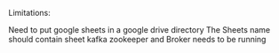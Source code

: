 Limitations:

Need to put google sheets in a google drive directory
The Sheets name should contain sheet
kafka zookeeper and Broker needs to be running